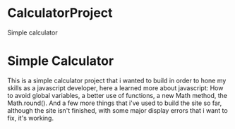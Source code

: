 # CalculatorProject
Simple calculator
<h1>Simple Calculator</h1>
<p>This is a simple calculator project that i wanted to build in order to hone my skills as a javascript developer, here a learned more about javascript: How to avoid global variables, a better use of functions, a new Math method, the Math.round(). And a few more things that i've used to build the site so far, although the site isn't finished, with some major display errors that i want to fix, it's working.</p>
